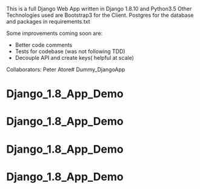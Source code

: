 This is a full Django Web App written in Django 1.8.10 and Python3.5
Other Technologies used are Bootstrap3 for the Client. Postgres for the database and packages in requirements.txt

Some improvements coming soon are:
- Better code comments
- Tests for codebase (was not following TDD)
- Decouple API and create keys( helpful at scale)

Collaborators:
Peter Atore# Dummy_DjangoApp
# Django_1.8_App_Demo
# Django_1.8_App_Demo
# Django_1.8_App_Demo
# Django_1.8_App_Demo
